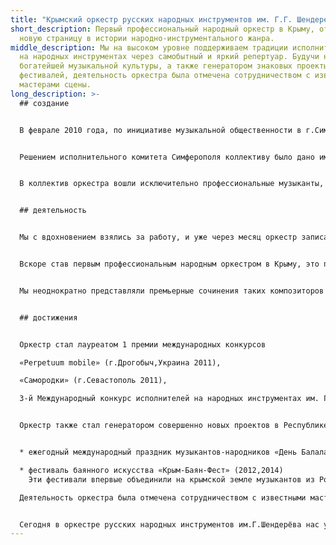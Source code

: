 ```yaml
---
title: "Крымский оркестр русских народных инструментов им. Г.Г. Шендерева "
short_description: Первый профессиональный народный оркестр в Крыму, открывший
  новую страницу в истории народно-инструментального жанра.
middle_description: Мы на высоком уровне поддерживаем традиции исполнительства
  на народных инструментах через самобытный и яркий репертуар. Будучи носителем
  богатейшей музыкальной культуры, а также генератором знаковых проекты и
  фестивалей, деятельность оркестра была отмечена сотрудничеством с известными
  мастерами сцены.
long_description: >-
  ## создание


  В феврале 2010 года, по инициативе музыкальной общественности в г.Симферополе появился оркестр, который открыл новую страницу в истории народно-инструментального жанра в Крыму. 


  Решением исполнительного комитета Симферополя коллективу было дано имя Георгия Шендерёва (1937-1984), известного советского композитора прожившего последние годы в Солнечной Долине и написавшего там самые яркие сочинения для баяна, домры, балалайки, ансамблей и оркестров. 


  В коллектив оркестра вошли исключительно профессиональные музыканты, преподаватели музыкальных школ и ВУЗов. Художественным руководитем и главным дирижер оркестра стал Лобанов Валентин, лауреат международных конкурсов, преподаватель Симферопольского музыкального училища им. П. И. Чайковского.


  ## деятельность


  Мы с вдохновением взялись за работу, и уже через месяц оркестр записал на телевидении свои первые шаги. Первое выступление коллектива относится к 23 марта 2010г., что считается днем основания оркестра.


  Вскоре став первым профессиональным народным оркестром в Крыму, это привлекло внимание многих музыкантов России и Украины, некоторые из которых впервые выступали на площадках Крыма.


  Мы неоднократно представляли премьерные сочинения таких композиторов как А.Цыганков, А. Караманов, Е.Баев, В. Королевский, выступал на открытии международных фестивалей в Донецке, Ростове-на-Дону, Харькове.


  ## достижения


  Оркестр стал лауреатом 1 премии международных конкурсов 

  «Perpetuum mobile» (г.Дрогобыч,Украина 2011),

  «Самородки» (г.Севастополь 2011),

  3-й Международный конкурс исполнителей на народных инструментах им. Г.Шендерёва (г.Судак 2015г.).


  Оркестр также стал генератором совершенно новых проектов в Республике Крым, наиболее значимые из которых: 


  * ежегодный международный праздник музыкантов-народников «День Балалайки»(2011-2015)

  * фестиваль баянного искусства «Крым-Баян-Фест» (2012,2014)
    Эти фестивали впервые объединили на крымской земле музыкантов из России, Украины, Японии, Бразилии, Южной Кореи.

  Деятельность оркестра была отмечена сотрудничеством с известными мастерами сцены, среди которых А.Цыганков, В.Семенов, В. Романько, В.Бесфамильнов, Ю.Шишкин, В.Грачев, В.Голубничий, Е.Мочалова, А.Буряков, А.Файзуллин, С.Малыхин, Л.Лавров, А.Салахов и многие другие.


  Сегодня в оркестре русских народных инструментов им.Г.Шендерёва нас уже более 30 человек.
---
```

